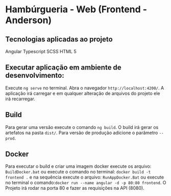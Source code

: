 # Hambúrgueria - Web (Frontend - Anderson)

## Tecnologias aplicadas ao projeto

Angular
Typescript
SCSS
HTML 5

## Executar aplicação em ambiente de desenvolvimento:

Execute `ng serve` no terminal. Abra o navegador `http://localhost:4200/`. A aplicação irá carregar e em qualquer alteração de arquivos do projeto ele irá recarregar.

## Build

Para gerar uma versão execute o comando `ng build`. O build irá gerar os artefatos na pasta `dist/`. Para versão de produção adicione o parâmetro `--prod`.

## Docker

Para executar o build e criar uma imagem docker execute os arquivo: `BuildDocker.bat` ou execute o comando no terminal: `docker build -t frontend .` e na sequência execute o arquivo: `RunAppDocker.Bat` ou execute no terminal o comando:`docker run --name angular -d -p 80:80 frontend`. 
O Projeto irá rodar na porta 80 e fazer as requisições na API (8080). 

